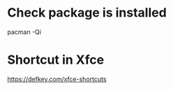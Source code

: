 # Check package is installed
pacman -Qi <packageName>
  
# Shortcut in Xfce
https://defkey.com/xfce-shortcuts

